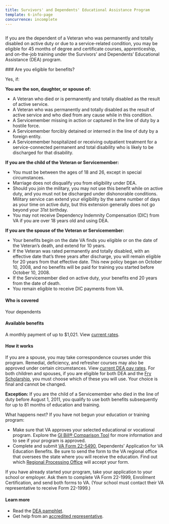 ```yaml
---
title: Survivors' and Dependents' Educational Assistance Program
template: 6-info-page
concurrence: incomplete
---
```


<div class="main" role="main" markdown="0">

<!--<div class="action-bar">
  <div class="row">
    <div class="small-12 columns">

    </div>
  </div>
</div>-->

<div class="section one" markdown="0">
<div class="primary" markdown="0">
<div class="row" markdown="0">
<div class="small-12 columns" markdown="1">

If you are the dependent of a Veteran who was permanently and totally disabled on active duty or due to a service-related condition, you may be eligible for 45 months of degree and certificate courses, apprenticeship, and on-the-job training under the Survivors' and Dependents’ Educational Assistance (DEA) program.
</div>
<div class="small-12 columns" markdown="1">
<div class="call-out">
### Are you eligible for benefits?

Yes, if:

**You are the son, daughter, or spouse of:**

- A Veteran who died or is permanently and totally disabled as the result of active service.
- A Veteran who was permanently and totally disabled as the result of active service and who died from any cause while in this condition.
- A Servicemember missing in action or captured in the line of duty by a hostile force.
- A Servicemember forcibly detained or interned in the line of duty by a foreign entity.
- A Servicemember hospitalized or receiving outpatient treatment for a service-connected permanent and total disability who is likely to be discharged for that disability.

**If you are the child of the Veteran or Servicemember:**

- You must be between the ages of 18 and 26, except in special circumstances.
- Marriage does not disqualify you from eligibility under DEA.
- Should you join the military, you may not use this benefit while on active duty, and you must not be discharged under dishonorable conditions. Military service can extend your eligibility by the same number of days as your time on active duty, but this extension generally does not go beyond your 31st birthday.
- You may not receive Dependency Indemnity Compensation (DIC) from VA if you are over 18 years old and using DEA.

**If you are the spouse of the Veteran or Servicemember:**

- Your benefits begin on the date VA finds you eligible or on the date of the Veteran’s death, and extend for 10 years.
- If the Veteran was rated permanently and totally disabled, with an effective date that’s three years after discharge, you will remain eligible for 20 years from that effective date. This new policy began on October 10, 2008, and no benefits will be paid for training you started before October 10, 2008.
- If the Servicemember died on active duty, your benefits end 20 years from the date of death.
- You remain eligible to receive DIC payments from VA.

#### Who is covered

Your dependents

#### Available benefits

A monthly payment of up to $1,021. View [current rates](http://www.benefits.va.gov/GIBILL/resources/benefits_resources/rates/ch35/ch35rates100115.asp).

#### How it works
If you are a spouse, you may take correspondence courses under this program. Remedial, deficiency, and refresher courses may also be approved under certain circumstances. View [current DEA pay rates](http://www.benefits.va.gov/gibill/resources/benefits_resources/rate_tables.asp#ch35). For both children and spouses, if you are eligible for both DEA and the [Fry Scholarship](/education/survivors-dependent-assistance/fry-scholarship/), you must choose which of these you will use. Your choice is final and cannot be changed.

**Exception:** If you are the child of a Servicemember who died in the line of duty before August 1, 2011, you qualify to use both benefits subsequently for up to 81 months of education and training.

What happens next?
If you have not begun your education or training program:

- Make sure that VA approves your selected educational or vocational program. Explore the [GI Bill® Comparison Tool](/gi-bill-comparison-tool/) for more information and to see if your program is approved.
- Complete and submit [VA Form 22-5490](http://www.va.gov/vaforms/form_detail.asp?FormNo=22-5490), Dependents’ Application for VA Education Benefits. Be sure to send the form to the VA regional office that oversees the state where you will receive the education. Find out which [Regional Processing Office](http://www.benefits.va.gov/gibill/regional_processing.asp) will accept your form.

If you have already started your program, take your application to your school or employer. Ask them to complete VA Form 22-1999, Enrollment Certification, and send both forms to VA. (Your school must contact their VA representative to receive Form 22-1999.)


#### Learn more

- Read the [DEA pamphlet](http://www.benefits.va.gov/gibill/docs/pamphlets/ch35_pamphlet_2.pdf).
- Get help from an [accredited representative](/disability-benefits/get/filing/help/index.html).

</div>
</div>

</div>
</div>
</div>


</div>
